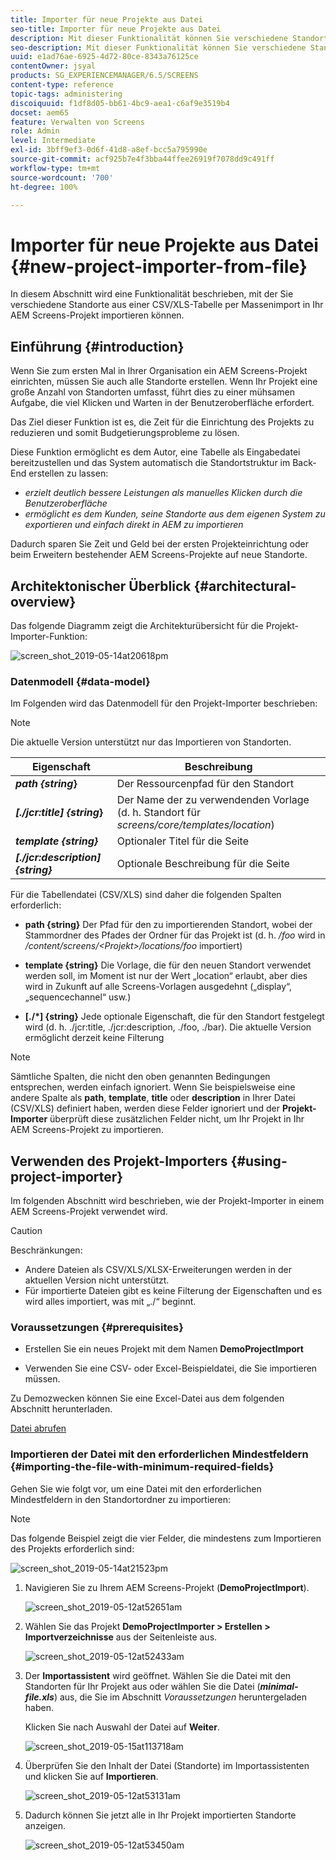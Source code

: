 ```yaml
---
title: Importer für neue Projekte aus Datei
seo-title: Importer für neue Projekte aus Datei
description: Mit dieser Funktionalität können Sie verschiedene Standorte aus einer CSV/XLS-Tabelle per Massenimport in Ihr AEM Screens-Projekt importieren.
seo-description: Mit dieser Funktionalität können Sie verschiedene Standorte aus einer CSV/XLS-Tabelle per Massenimport in Ihr AEM Screens-Projekt importieren.
uuid: e1ad76ae-6925-4d72-80ce-8343a76125ce
contentOwner: jsyal
products: SG_EXPERIENCEMANAGER/6.5/SCREENS
content-type: reference
topic-tags: administering
discoiquuid: f1df8d05-bb61-4bc9-aea1-c6af9e3519b4
docset: aem65
feature: Verwalten von Screens
role: Admin
level: Intermediate
exl-id: 3bff9ef3-0d6f-41d8-a8ef-bcc5a795990e
source-git-commit: acf925b7e4f3bba44ffee26919f7078dd9c491ff
workflow-type: tm+mt
source-wordcount: '700'
ht-degree: 100%

---
```


# Importer für neue Projekte aus Datei {#new-project-importer-from-file}

In diesem Abschnitt wird eine Funktionalität beschrieben, mit der Sie verschiedene Standorte aus einer CSV/XLS-Tabelle per Massenimport in Ihr AEM Screens-Projekt importieren können.

## Einführung {#introduction}

Wenn Sie zum ersten Mal in Ihrer Organisation ein AEM Screens-Projekt einrichten, müssen Sie auch alle Standorte erstellen. Wenn Ihr Projekt eine große Anzahl von Standorten umfasst, führt dies zu einer mühsamen Aufgabe, die viel Klicken und Warten in der Benutzeroberfläche erfordert.

Das Ziel dieser Funktion ist es, die Zeit für die Einrichtung des Projekts zu reduzieren und somit Budgetierungsprobleme zu lösen.

Diese Funktion ermöglicht es dem Autor, eine Tabelle als Eingabedatei bereitzustellen und das System automatisch die Standortstruktur im Back-End erstellen zu lassen:

* *erzielt deutlich bessere Leistungen als manuelles Klicken durch die Benutzeroberfläche*
* *ermöglicht es dem Kunden, seine Standorte aus dem eigenen System zu exportieren und einfach direkt in AEM zu importieren*

Dadurch sparen Sie Zeit und Geld bei der ersten Projekteinrichtung oder beim Erweitern bestehender AEM Screens-Projekte auf neue Standorte.

## Architektonischer Überblick {#architectural-overview}

Das folgende Diagramm zeigt die Architekturübersicht für die Projekt-Importer-Funktion:

![screen_shot_2019-05-14at20618pm](assets/screen_shot_2019-05-14at20618pm.png)

### Datenmodell {#data-model}

Im Folgenden wird das Datenmodell für den Projekt-Importer beschrieben:

>[!NOTE]
>
>Die aktuelle Version unterstützt nur das Importieren von Standorten.

| **Eigenschaft** | **Beschreibung** |
|---|---|
| ***path {string*}** | Der Ressourcenpfad für den Standort |
| ***[./jcr:title] {string*}** | Der Name der zu verwendenden Vorlage (d. h. Standort für *screens/core/templates/location*) |
| ***template {string}*** | Optionaler Titel für die Seite |
| ***[./jcr:description] {string}*** | Optionale Beschreibung für die Seite |

Für die Tabellendatei (CSV/XLS) sind daher die folgenden Spalten erforderlich:

* **path {string}** Der Pfad für den zu importierenden Standort, wobei der Stammordner des Pfades der Ordner für das Projekt ist (d. h. */foo* wird in */content/screens/&lt;Projekt>/locations/foo* importiert)

* **template {string}** Die Vorlage, die für den neuen Standort verwendet werden soll, im Moment ist nur der Wert „location“ erlaubt, aber dies wird in Zukunft auf alle Screens-Vorlagen ausgedehnt („display“, „sequencechannel“ usw.)
* **[./*] {string}** Jede optionale Eigenschaft, die für den Standort festgelegt wird (d. h. ./jcr:title, ./jcr:description, ./foo, ./bar). Die aktuelle Version ermöglicht derzeit keine Filterung

>[!NOTE]
>
>Sämtliche Spalten, die nicht den oben genannten Bedingungen entsprechen, werden einfach ignoriert. Wenn Sie beispielsweise eine andere Spalte als **path**, **template**, **title** oder **description** in Ihrer Datei (CSV/XLS) definiert haben, werden diese Felder ignoriert und der **Projekt-Importer** überprüft diese zusätzlichen Felder nicht, um Ihr Projekt in Ihr AEM Screens-Projekt zu importieren.

## Verwenden des Projekt-Importers {#using-project-importer}

Im folgenden Abschnitt wird beschrieben, wie der Projekt-Importer in einem AEM Screens-Projekt verwendet wird.

>[!CAUTION]
>
>Beschränkungen:
>
>* Andere Dateien als CSV/XLS/XLSX-Erweiterungen werden in der aktuellen Version nicht unterstützt.
>* Für importierte Dateien gibt es keine Filterung der Eigenschaften und es wird alles importiert, was mit „./“ beginnt.

>



### Voraussetzungen {#prerequisites}

* Erstellen Sie ein neues Projekt mit dem Namen **DemoProjectImport**

* Verwenden Sie eine CSV- oder Excel-Beispieldatei, die Sie importieren müssen.

Zu Demozwecken können Sie eine Excel-Datei aus dem folgenden Abschnitt herunterladen.

[Datei abrufen](assets/minimal-file.xls)

### Importieren der Datei mit den erforderlichen Mindestfeldern {#importing-the-file-with-minimum-required-fields}

Gehen Sie wie folgt vor, um eine Datei mit den erforderlichen Mindestfeldern in den Standortordner zu importieren:

>[!NOTE]
>
>Das folgende Beispiel zeigt die vier Felder, die mindestens zum Importieren des Projekts erforderlich sind:

![screen_shot_2019-05-14at21523pm](assets/screen_shot_2019-05-14at21523pm.png)

1. Navigieren Sie zu Ihrem AEM Screens-Projekt (**DemoProjectImport**).

   ![screen_shot_2019-05-12at52651am](assets/screen_shot_2019-05-12at52651am.png)

1. Wählen Sie das Projekt **DemoProjectImporter **>** Erstellen **>** Importverzeichnisse** aus der Seitenleiste aus.

   ![screen_shot_2019-05-12at52433am](assets/screen_shot_2019-05-12at52433am.png)

1. Der **Importassistent** wird geöffnet. Wählen Sie die Datei mit den Standorten für Ihr Projekt aus oder wählen Sie die Datei (***minimal-file.xls***) aus, die Sie im Abschnitt *Voraussetzungen* heruntergeladen haben.

   Klicken Sie nach Auswahl der Datei auf **Weiter**.

   ![screen_shot_2019-05-15at113718am](assets/screen_shot_2019-05-15at113718am.png)

1. Überprüfen Sie den Inhalt der Datei (Standorte) im Importassistenten und klicken Sie auf **Importieren**.

   ![screen_shot_2019-05-12at53131am](assets/screen_shot_2019-05-12at53131am.png)

1. Dadurch können Sie jetzt alle in Ihr Projekt importierten Standorte anzeigen.

   ![screen_shot_2019-05-12at53450am](assets/screen_shot_2019-05-12at53450am.png)
